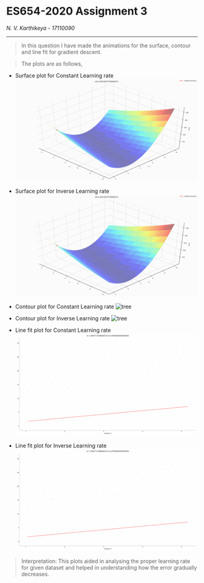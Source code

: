 # ES654-2020 Assignment 3

*N. V. Karthikeya* - *17110090*

------

> In this question I have made the animations for the surface, contour and line fit for gradient descent.

> The plots are as follows,

- Surface plot for Constant Learning rate
![tree](./gifs/plotsurface_constant.gif)

- Surface plot for Inverse Learning rate
![tree](./gifs/plotsurface_inverse.gif)


- Contour plot for Constant Learning rate
![tree](./gifs/plotcontour_constant.gif)


- Contour plot for Inverse Learning rate
![tree](./gifs/plotcontour_inverse.gif)

- Line fit plot for Constant Learning rate
![tree](./gifs/plotline_priorconstant.gif)

- Line fit plot for Inverse Learning rate
![tree](./gifs/plotline_priorinverse.gif)

> Interpretation: This plots aided in analysing the proper learning rate for given dataset and helped in understanding how the error gradually decreases.